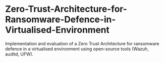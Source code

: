 # Zero-Trust-Architecture-for-Ransomware-Defence-in-Virtualised-Environment
Implementation and evaluation of a Zero Trust Architecture for ransomware defence in a virtualised environment using open-source tools (Wazuh, auditd, UFW).
